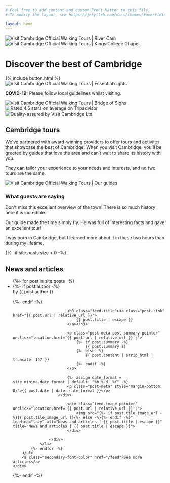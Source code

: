 ```yaml
---
# Feel free to add content and custom Front Matter to this file.
# To modify the layout, see https://jekyllrb.com/docs/themes/#overriding-theme-defaults

layout: home
---
```


<div id="atf">
	<div id="atf-wrapper">
		<img id="rc" class="profile-image" src="/assets/images/river-cam.jpg" loading="lazy" alt="Visit Cambridge Official Walking Tours | River Cam" title="Visit Cambridge Official Walking Tours | River Cam">
		<img id="kcc" class="profile-image" src="/assets/images/kings-college-chapel.jpg" loading="lazy" alt="Visit Cambridge Official Walking Tours | Kings College Chapel" title="Visit Cambridge Official Walking Tours | Kings College Chapel">
		<div id="atf-copy">
			<div id="key-messaging-container">
				<h1 class="key-messaging">Discover the best of Cambridge</h1>
			</div>
			{% include button.html %}
			<img id="mobile" class="profile-image" src="/assets/images/mobile.png" alt="Visit Cambridge Official Walking Tours | Essential sights" loading="eager" title="Visit Cambridge Official Walking Tours | Essential sights">
			<p id="covid" class="description primary-color"><b>COVID-19:</b> Please follow local guidelines whilst visiting.</p>
		</div>
		<div id="atf-images">
			<img id="bridge-of-sighs" class="profile-image" src="/assets/images/bridge-of-sighs.jpg" loading="eager" alt="Visit Cambridge Official Walking Tours | Bridge of Sighs" title="Visit Cambridge Official Walking Tours | Bridge of Sighs">
		</div>
	</div>
</div>

<div id="experts-container">
	<img class="iotg" src="/assets/images/ta.svg" loading="lazy" alt="Rated 4.5 stars on average on Tripadvisor" title="Rated 4.5 stars on average on Tripadvisor">
	<img class="vc-grey" src="/assets/images/vc-grey.svg" loading="lazy" alt="Quality-assured by Visit Cambridge Ltd" title="Quality-assured by Visit Cambridge Ltd">
</div>

<div id="guides-container">
	<div id="guides">
		<div class="profile">
			<h2>Cambridge tours</h2>
			<p class="description">We've partnered with award-winning providers to offer tours and activites that showcase the best of Cambridge. When you visit Cambridge, you'll be greeted by guides that love the area and can’t wait to share its history with you.</p><p>They can tailor your experience to your needs and interests, and no two tours are the same.</p>
		</div>
		<img id="max" class="profile-image" src="/assets/images/max.jpg" loading="lazy" alt="Visit Cambridge Official Walking Tours | Our guides" title="Visit Cambridge Official Walking Tours | Our guides">
	</div>
</div>

<div id="quote-container">
	<div id="quotes-header"><h3>What guests are saying</h3></div>
	<div id="quote-1" class="quote">
		<p>Don't miss this excellent overview of the town! There is so much history here it is incredible.</p>
	</div>
	<div id="quote-2" class="quote">
		<p>Our guide made the time simply fly. He was full of interesting facts and gave an excellent tour!</p>
	</div>
	<div id="quote-3" class="quote">
		<p>I was born in Cambridge, but I learned more about it in these two hours than during my lifetime.</p>
	</div>
</div>

{%- if site.posts.size > 0 -%}
	<div id="news-container">
		<div id="news-header"><h2>News and articles</h2></div>
        <ul class="post-list">
		  	{%- for post in site.posts -%}
			 	<li>
			 		<div class="feed-item">
				 		<div class="feed-body">
						  	{%- if post.author -%}
						    	<p class="post-meta" style="margin-top: 0;">by {{ post.author }}</p>
						    {%- endif -%}
						    
						    <h3 class="feed-title"><a class="post-link" href="{{ post.url | relative_url }}">
						        {{ post.title | escape }}
						    </a></h3>

						    <p class="post-meta post-summary pointer" onclick="location.href='{{ post.url | relative_url }}';">
						    	{%- if post.summary -%}
						    		{{ post.summary }}
						    	{%- else -%}
						    		{{ post.content | strip_html | truncate: 147 }}
						    	{%- endif -%}
						    </p>

						    {%- assign date_format = site.minima.date_format | default: "%b %-d, %Y" -%}
						    <p class="post-meta" style="margin-bottom: 0;">{{ post.date | date: date_format }}</p>
					    </div>

				    	  	<div class="feed-image pointer" onclick="location.href='{{ post.url | relative_url }}';">
				        		<img src="{%- if post.tile_image_url -%}{{ post.tile_image_url }}{%- else -%}{%- endif -%}" loading="lazy" alt="News and articles | {{ post.title | escape }}" title="News and articles | {{ post.title | escape }}">    	
				    	  	</div>

			  		</div>
			  	</li>
		  	{%- endfor -%}
        </ul>
		<a class="secondary-font-color" href="/feed">See more articles</a>
	</div>
{%- endif -%}

<script>
	var footerButton = function() {

		var footer = document.getElementById('sticky-footer');
	    var buttonContainer = document.querySelector('#atf-copy');
		var button = buttonContainer.querySelector('.primary-button');
	    var buttonOffset = button.getBoundingClientRect();
	    var triggerHeight = window.pageYOffset + buttonOffset.top + buttonOffset.height*.6;
	    footer.classList.remove("show-footer");
		window.onscroll = function() {
		    if (window.pageYOffset > triggerHeight || window.innerWidth < 480) {
		        footer.classList.add("show-footer");
		    } else {
		        footer.classList.remove("show-footer");
		    }
		}
		// window.smoothScroll = function(target) {
		//     var scrollContainer = target;
		//     do { //find scroll container
		//         scrollContainer = scrollContainer.parentNode;
		//         if (!scrollContainer) return;
		//         scrollContainer.scrollTop += 1;
		//     } while (scrollContainer.scrollTop == 0);

		//     var targetY = 0;
		//     do { //find the top of target relatively to the container
		//         if (target == scrollContainer) break;
		//         targetY += target.offsetTop;
		//     } while (target = target.offsetParent);

		//     scroll = function(c, a, b, i) {
		//         i++; if (i > 30) return;
		//         c.scrollTop = a + (b - a) / 30 * i;
		//         setTimeout(function(){ scroll(c, a, b, i); }, 20);
		//     }
		//     // start scrolling
		//     scroll(scrollContainer, scrollContainer.scrollTop, targetY, 0);
		// }

		// window.openBookingPortal = (function() {
		// 	var opened = false;
		// 	return function() {
		//         if (!opened) {
		//             opened = true;
		//             var tag = document.createElement("script");
		// 			tag.setAttribute("async", "");
		// 			tag.setAttribute("defer", "");
		// 			tag.src = "https://widgets.bokun.io/assets/javascripts/apps/build/BokunWidgetsLoader.js?bookingChannelUUID=b2a94f77-29a2-4342-86ca-10ac40ad7626";
		// 			document.getElementsByTagName("head")[0].appendChild(tag);
		//         }
		//     };
		// })();

		//    var guides = document.getElementById('guides-header');
		//    var guidesOffset = guides.getBoundingClientRect();
		//    var triggerHeight = window.pageYOffset + guidesOffset.top + guidesOffset.height*.6;
		// window.onscroll = function() {
		//     if (window.pageYOffset > triggerHeight) {
		//         openBookingPortal();
		//     }
		// }

	};

	window.addEventListener('DOMContentLoaded', footerButton, false);
	window.addEventListener('resize', footerButton, false);
</script>